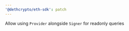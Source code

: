 ```yaml
---
'@dethcrypto/eth-sdk': patch
---
```


Allow using `Provider` alongside `Signer` for readonly queries
